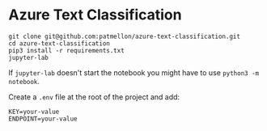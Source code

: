 # Azure Text Classification

```
git clone git@github.com:patmellon/azure-text-classification.git
cd azure-text-classification
pip3 install -r requirements.txt
jupyter-lab
```

If `jupyter-lab` doesn't start the notebook you might have to use `python3 -m notebook`.

Create a `.env` file at the root of the project and add:

```
KEY=your-value
ENDPOINT=your-value
```
